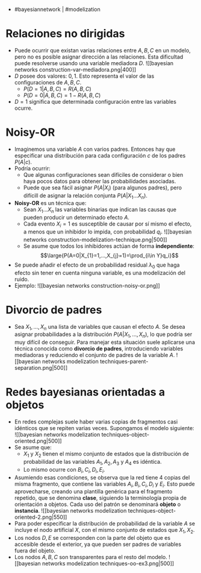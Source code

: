 - #bayesiannetwork | #modelization

# Relaciones no dirigidas
- Puede ocurrir que existan varias relaciones entre $A,B,C$ en un modelo, pero no es posible asignar dirección a las relaciones. Esta dificultad puede resolverse usando una variable mediadora $D$.
![[bayesian networks construction-var-mediadora.png|400]]
- $D$ posee dos valores: $0,1$. Esto representa el valor de las configuraciones de $A,B,C$.
	- $P(D=1|A,B,C) = R(A,B,C)$
	- $P(D=0|A,B,C)=1-R(A,B,C)$
- $D=1$ significa que determinada configuración entre las variables ocurre.

# Noisy-OR
- Imaginemos una variable $A$ con varios padres. Entonces hay que especificar una distribución para cada configuración $c$ de los padres $P(A|c)$.
- Podría ocurrir:
	- Que algunas configuraciones sean difíciles de considerar o bien haya pocos datos para obtener las probabilidades asociadas.
	- Puede que sea fácil asignar $P(A|X_{i})$ (para algunos padres), pero difícill de asignar la relación conjunta $P(A|X_{1}...X_{n})$.
- **Noisy-OR** es un técnica que:
	- Sean $X_{1}...X_{n}$ las variables binarias que indican las causas que pueden producir un determinado efecto $A$.
	- Cada evento $X_{i}=1$ es susceptible de causar por sí mismo el efecto, a menos que un inhibidor lo impida, con probabilidad $q_{i}$.
	![[bayesian networks construction-modelization-technique.png|500]]
	- Se asume que todos los inhibidores actúan de forma **independiente**:
$$\large{P(A=0|X_{1}=1,...,X_{j}=1)=\prod_{i\in Y}q_i}$$
- Se puede añadir el efecto de un probabilidad residual $\lambda_0$ que haga efecto sin tener en cuenta ninguna variable, es una modelización del ruido.
 - Ejemplo:
![[bayesian networks construction-noisy-or.png]]

# Divorcio de padres
- Sea $X_{1},...,X_{n}$ una lista de variables que causan el efecto $A$. Se desea asignar probabilidades a la distribución $P(A|X_{1},...,X_{n})$, lo que podría ser muy difícil de conseguir. Para manejar esta situación suele aplicarse una técnica conocida como **divorcio de padres**, introduciendo variables mediadoras y reduciendo el conjunto de padres de la variable $A$.
![[bayesian networks modelization techniques-parent-separation.png|500]]

# Redes bayesianas orientadas a objetos
- En redes complejas suele haber varias copias de fragmentos casi idénticos que se repiten varias veces. Supongamos el modelo siguiente:
![[bayesian networks modelization techniques-object-oriented.png|500]]
- Se asume que:
	- $X_{1}$ y $X_{2}$ tienen el mismo conjunto de estados que la distribución de probabilidad de las variables $A_{1},A_{2},A_{3}$ y $A_{4}$ es idéntica.
	- Lo mismo ocurre con $B_{i}, C_{i}, D_{i},E_{i}$.
- Asumiendo esas condiciones, se observa que la red tiene $4$ copias del misma fragmento, que contiene las variables $A_{i},B_{i},C_{i},D_{i}$ y $E_{i}$. Esto puede aprovecharse, creando una plantilla genérica para el fragmento repetido, que se denomina **clase**, siguiendo la terminología propia de orientación a objetos. Cada uso del patrón se denominará **objeto** o **instancia**.
![[bayesian networks modelization techniques-object-oriented-2.png|550]]
- Para poder especificar la distribución de probabilidad de la variable $A$ se incluye el nodo artificial $X$, con el mismo conjunto de estados que $X_{1}, X_{2}$.
- Los nodos $D,E$ se corresponden con la parte del objeto que es accesible desde el exterior, ya que pueden ser padres de variables fuera del objeto.
- Los nodos $A,B,C$ son transparentes para el resto del modelo.
![[bayesian networks modelization techniques-oo-ex3.png|500]]